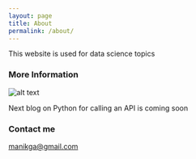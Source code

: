 ```yaml
---
layout: page
title: About
permalink: /about/
---
```


This website is used for data science topics

### More Information

![alt text](https://www.kdnuggets.com/wp-content/uploads/python-code-1.jpg "Data Science")

Next blog on Python for calling an API is coming soon

### Contact me

[manikga@gmail.com](mailto:manikga@gmail.com)
